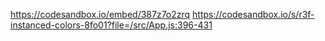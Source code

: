 https://codesandbox.io/embed/387z7o2zrq
https://codesandbox.io/s/r3f-instanced-colors-8fo01?file=/src/App.js:396-431
